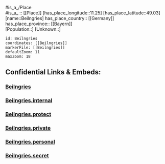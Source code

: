 ﻿---
location: [49.03,11.25] 
mapzoom: [7,12] 
mapmarker: city 
type: City
tags:
- geo/City


SpocWebEntityId: 29071
isDeleted: false
confidential: public

---
#is_a_/Place  
#is_a_ :: [[Place]] 
[has_place_longitude::11.25] 
[has_place_latitude::49.03] 
[name::Beilngries] 
has_place_country:: [[Germany]]  
has_place_province:: [[Bayern]]  
[Population::] 
[Unknown::] 


```leaflet
id: Beilngries
coordinates: [[Beilngries]] 
markerFile: [[Beilngries]] 
defaultZoom: 11 
maxZoom: 18
```


## Confidential Links & Embeds: 

### [Beilngries](/_public/Earth/Continent/Europe/Europe~Central/Germany/Germany~West/Bayern/counties~Bayern/Eichstätt/cities~Eichstätt/Titting/City/Beilngries.md) 

### [Beilngries.internal](/_internal/Earth/Continent/Europe/Europe~Central/Germany/Germany~West/Bayern/counties~Bayern/Eichstätt/cities~Eichstätt/Titting/City/Beilngries.internal.md) 

### [Beilngries.protect](/_protect/Earth/Continent/Europe/Europe~Central/Germany/Germany~West/Bayern/counties~Bayern/Eichstätt/cities~Eichstätt/Titting/City/Beilngries.protect.md) 

### [Beilngries.private](/_private/Earth/Continent/Europe/Europe~Central/Germany/Germany~West/Bayern/counties~Bayern/Eichstätt/cities~Eichstätt/Titting/City/Beilngries.private.md) 

### [Beilngries.personal](/_personal/Earth/Continent/Europe/Europe~Central/Germany/Germany~West/Bayern/counties~Bayern/Eichstätt/cities~Eichstätt/Titting/City/Beilngries.personal.md) 

### [Beilngries.secret](/_secret/Earth/Continent/Europe/Europe~Central/Germany/Germany~West/Bayern/counties~Bayern/Eichstätt/cities~Eichstätt/Titting/City/Beilngries.secret.md) 
